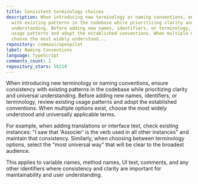 ```yaml
---
title: Consistent terminology choices
description: When introducing new terminology or naming conventions, ensure consistency
  with existing patterns in the codebase while prioritizing clarity and universal
  understanding. Before adding new names, identifiers, or terminology, review existing
  usage patterns and adopt the established conventions. When multiple options exist,
  choose the most widely understood...
repository: commaai/openpilot
label: Naming Conventions
language: TypeScript
comments_count: 2
repository_stars: 58214
---
```


When introducing new terminology or naming conventions, ensure consistency with existing patterns in the codebase while prioritizing clarity and universal understanding. Before adding new names, identifiers, or terminology, review existing usage patterns and adopt the established conventions. When multiple options exist, choose the most widely understood and universally applicable terms.

For example, when adding translations or interface text, check existing instances: "I saw that 'Associer' is the verb used in all other instances" and maintain that consistency. Similarly, when choosing between terminology options, select the "most universal way" that will be clear to the broadest audience.

This applies to variable names, method names, UI text, comments, and any other identifiers where consistency and clarity are important for maintainability and user understanding.